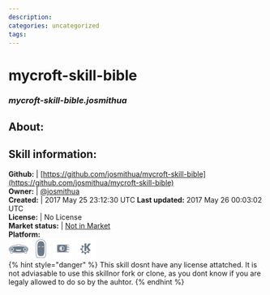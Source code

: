 ```yaml
--- 
description: 
categories: uncategorized   
tags:   
---
```


# mycroft-skill-bible  
### _mycroft-skill-bible.josmithua_  
## About:  


## Skill information:  
**Github:** | [https://github.com/josmithua/mycroft-skill-bible](https://github.com/josmithua/mycroft-skill-bible)  
**Owner:** | [@josmithua](https://github.com/josmithua)  
**Created:** | 2017 May 25 23:12:30 UTC  **Last updated:** 2017 May 26 00:03:02 UTC  
**License:** | No License  
**Market status:** | [Not in Market](https://market.mycroft.ai/skill/)  
**Platform:**  
 ![](../.gitbook/assets/mark-1-icon.png)  ![](../.gitbook/assets/mark-2-icon.png)  ![](../.gitbook/assets/picroft-icon.png)  ![](../.gitbook/assets/kde.png)   
{% hint style="danger" %}
This skill dosnt have any license attatched. It is not adviasable to use this skillnor fork or clone, as you dont know if you are legaly allowed to do so by the auhtor.
{% endhint %}
